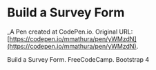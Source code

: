 # Build a Survey Form
 _A Pen created at CodePen.io. Original URL: [https://codepen.io/mmathura/pen/yWMzdN](https://codepen.io/mmathura/pen/yWMzdN).

 Build a Survey Form. FreeCodeCamp. Bootstrap 4